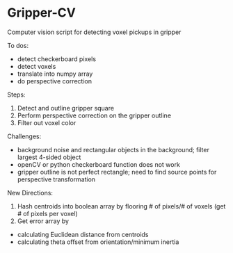 # Gripper-CV
Computer vision script for detecting voxel pickups in gripper

To dos:
- detect checkerboard pixels
- detect voxels
- translate into numpy array
- do perspective correction

Steps:
1. Detect and outline gripper square
2. Perform perspective correction on the gripper outline
3. Filter out voxel color

Challenges:
- background noise and rectangular objects in the background; filter largest 4-sided object
- openCV or python checkerboard function does not work
- gripper outline is not perfect rectangle; need to find source points for perspective transformation

New Directions:
1. Hash centroids into boolean array by flooring # of pixels/# of voxels (get # of pixels per voxel)
2. Get error array by
- calculating Euclidean distance from centroids
- calculating theta offset from orientation/minimum inertia